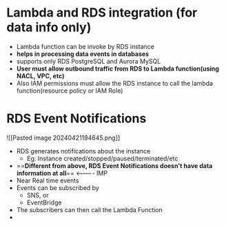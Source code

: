 

# Lambda and RDS integration (for data info only)

- Lambda function can be invoke by RDS instance 
- **helps in processing data events in databases**
- supports only RDS PostgreSQL and Aurora MySQL
- **User must allow outbound traffic from RDS to Lambda function(using NACL, VPC, etc)**
- Also IAM permissions must allow the RDS instance to call the lambda function(resource policy or IAM Role)



# RDS Event Notifications
![[Pasted image 20240421194645.png]]
- RDS generates notifications about the instance
	- Eg: Instance created/stopped/paused/terminated/etc
- ==**Different from above, RDS Event Notifications doesn't have data information at all**== <---- IMP
- Near Real time events
- Events can be subscribed by 
	- SNS, or
	- EventBridge
- The subscribers can then call the Lambda Function
- 